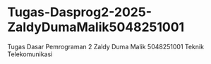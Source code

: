 # Tugas-Dasprog2-2025-ZaldyDumaMalik5048251001
Tugas Dasar Pemrograman 2
Zaldy Duma Malik
5048251001
Teknik Telekomunikasi
